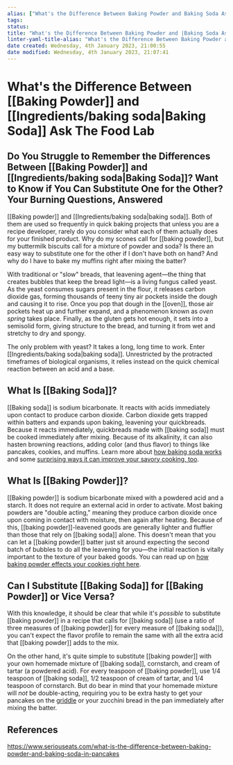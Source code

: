 ```yaml
---
alias: ["What's the Difference Between Baking Powder and Baking Soda Ask The Food Lab"]
tags: 
status:
title: "What's the Difference Between Baking Powder and |Baking Soda Ask The Food Lab"
linter-yaml-title-alias: "What's the Difference Between Baking Powder and |Baking Soda Ask The Food Lab"
date created: Wednesday, 4th January 2023, 21:00:55
date modified: Wednesday, 4th January 2023, 21:07:41
---
```


# What's the Difference Between [[Baking Powder]] and [[Ingredients/baking soda|Baking Soda]] Ask The Food Lab

## Do You Struggle to Remember the Differences Between [[Baking Powder]] and [[Ingredients/baking soda|Baking Soda]]? Want to Know if You Can Substitute One for the Other? Your Burning Questions, Answered

[[Baking powder]] and [[Ingredients/baking soda|baking soda]]. Both of them are used so frequently in quick baking projects that unless you are a recipe developer, rarely do you consider what each of them actually does for your finished product. Why do my scones call for [[baking powder]], but my buttermilk biscuits call for a mixture of powder and soda? Is there an easy way to substitute one for the other if I don't have both on hand? And why do I have to bake my muffins right after mixing the batter?

With traditional or "slow" breads, that leavening agent—the thing that creates bubbles that keep the bread light—is a living fungus called yeast. As the yeast consumes sugars present in the flour, it releases carbon dioxide gas, forming thousands of teeny tiny air pockets inside the dough and causing it to rise. Once you pop that dough in the [[oven]], those air pockets heat up and further expand, and a phenomenon known as _oven spring_ takes place. Finally, as the gluten gets hot enough, it sets into a semisolid form, giving structure to the bread, and turning it from wet and stretchy to dry and spongy.

The only problem with yeast? It takes a long, long time to work. Enter [[Ingredients/baking soda|baking soda]]. Unrestricted by the protracted timeframes of biological organisms, it relies instead on the quick chemical reaction between an acid and a base.

## What Is [[Baking Soda]]?

[[Baking soda]] is sodium bicarbonate. It reacts with acids immediately upon contact to produce carbon dioxide. Carbon dioxide gets trapped within batters and expands upon baking, leavening your quickbreads. Because it reacts immediately, quickbreads made with [[baking soda]] must be cooked immediately after mixing. Because of its alkalinity, it can also hasten browning reactions, adding color (and thus flavor) to things like pancakes, cookies, and muffins. Learn more about [how baking soda works](https://www.seriouseats.com/cookie-science-how-baking-soda-works) and some [surprising ways it can improve your savory cooking, too](https://www.seriouseats.com/surprising-uses-for-baking-soda).

## What Is [[Baking Powder]]?

[[Baking powder]] is sodium bicarbonate mixed with a powdered acid and a starch. It does not require an external acid in order to activate. Most baking powders are "double acting," meaning they produce carbon dioxide once upon coming in contact with moisture, then again after heating. Because of this, [[baking powder]]-leavened goods are generally lighter and fluffier than those that rely on [[baking soda]] alone. This doesn't mean that you can let a [[baking powder]] batter just sit around expecting the second batch of bubbles to do all the leavening for you—the initial reaction is vitally important to the texture of your baked goods. You can read up on [how baking powder effects your cookies right here](https://www.seriouseats.com/cookie-science-baking-powder).

## Can I Substitute [[Baking Soda]] for [[Baking Powder]] or Vice Versa?

With this knowledge, it should be clear that while it's _possible_ to substitute [[baking powder]] in a recipe that calls for [[baking soda]] (use a ratio of three measures of [[baking powder]] for every measure of [[baking soda]]), you can't expect the flavor profile to remain the same with all the extra acid that [[baking powder]] adds to the mix.

On the other hand, it's quite simple to substitute [[baking powder]] with your own homemade mixture of [[baking soda]], cornstarch, and cream of tartar (a powdered acid). For every teaspoon of [[baking powder]], use 1/4 teaspoon of [[baking soda]], 1/2 teaspoon of cream of tartar, and 1/4 teaspoon of cornstarch. But do bear in mind that your homemade mixture will _not_ be double-acting, requiring you to be extra hasty to get your pancakes on the [griddle](https://www.seriouseats.com/the-best-electric-griddles-for-crowd-size-cooking) or your zucchini bread in the pan immediately after mixing the batter.

## References

https://www.seriouseats.com/what-is-the-difference-between-baking-powder-and-baking-soda-in-pancakes